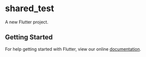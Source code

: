 # shared_test

A new Flutter project.

## Getting Started

For help getting started with Flutter, view our online
[documentation](https://flutter.io/).
